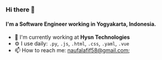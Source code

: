 ### Hi there 👋

#### I'm a Software Engineer working in Yogyakarta, Indonesia.

- 🏢 I'm currently working at **Hysn Technologies**
- ⚙️ I use daily: `.py`, `.js`, `.html`, `.css`, `.yaml`, `.vue`
- 📫 How to reach me: naufalafif58@gmail.com;
